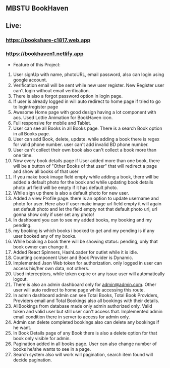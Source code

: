## MBSTU BookHaven

## Live:

### https://bookshare-c1817.web.app

### https://bookhaven1.netlify.app

- Feature of this Project:

1. User signUp with name, photoURL, email password, also can login using google account.
2. Verification email will be sent while new user register. New Register user can't login without email verification.
3. There is also a forgot password option in login page.
4. If user is already logged in will auto redirect to home page if tried to go to login/register page
5. Awesome Home page with good design having a lot component with aos. Used Lottie Animation for BookHaven icon.
6. Full responsive for mobile and Tablet.
7. User can see all Books in all Books page. There is a search Book option in all Books page.
8. User can add Book, delete, update. while adding a book there is regex for valid phone number. user can't add invalid BD phone number.
9. User can't collect their own book also can't collect a book more than one time.
10. Now every book details page if User added more than one book, there will be a button of "Other Books of that user" that will redirect a page and show all books of that user
11. If you make book image field empty while adding a book, there will be added a default photo for the book and while updating book details photo url field will be empty if it has default photo.
12. While sign up there is also a default photo for new user.
13. Added a view Profile page. there is an option to update username and photo for user. Here also if user make image url field empty it will again set default photo and let the field empty not that default photo url, url gonna show only if user set any photo!
14. In dashboard you can to see my added books, my booking and my pending.
15. my booking is which books i booked to get and my pending is if any user booked any of my books.
16. While booking a book there will be showing status: pending, only that book owner can change it.
17. Added React Spinners, HashLoader for outlet while it is idle.
18. Counting component User and Book Provider is Dynamic.
19. Implemented Json Web token for authorization. only logged in user can access his/her own data, not others.
20. Used interceptors, while token expire or any issue user will automatically logout.
21. There is also an admin dashboard only for admin@admin.com. Other user will auto redirect to home page while accessing this route.
22. In admin dashboard admin can see Total Books, Total Book Providers, Providers email and Total Bookings also all bookings with their details.
23. AllBookings from database made only admin authorized only. Valid token and valid user but still user can't access that. Implemented admin email condition there in server to access for admin only.
24. Admin can delete completed bookings also can delete any bookings if he want.
25. In Book Details page of any Book there is also a delete option for that book only visible for admin.
26. Pagination added in all books page. User can also change number of books he/she wants to see in a page.
27. Search system also will work will pagination, search item found will decide pagination.
